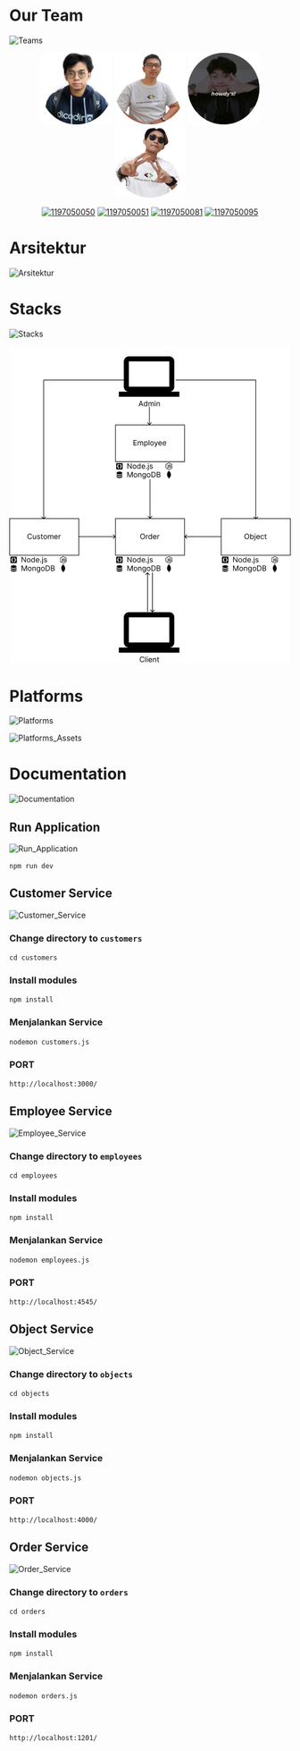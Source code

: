 # Our Team
![Teams](https://img.shields.io/badge/Our%20Team-Kost%20Kita-blueviolet)

<div align='center'>

<img src="assets/teams/IkhsanKhoerul.png" width="128"/>
<img src="assets/teams/ImamFirdaus.png" width="128"/>
<img src="assets/teams/MuhamadTaopik.png" width="128"/>
<img src="assets/teams/NaufalRizqullah.png" width="128"/>

<br>

[![1197050050](https://img.shields.io/badge/050-Ikhsan%20Khoerul-blue)](https://github.com/khoerulih) [![1197050051](https://img.shields.io/badge/051-Imam%20Firdaus-blue)](https://github.com/imamfirdaus-if) [![1197050081](https://img.shields.io/badge/081-Muhamad%20Taopik-blue)](https://github.com/Mr94t3z) [![1197050095](https://img.shields.io/badge/095-Naufal%20Rizqullah-blue)](https://github.com/NaufalRizqullah23)

</div>


# Arsitektur
![Arsitektur](https://img.shields.io/badge/Arsitektur-Kost%20Kita-blueviolet)

# Stacks
![Stacks](https://img.shields.io/badge/Stacks-Kost%20Kita-blueviolet)

![Stacks_Assets](assets/stacks/v2.png)

# Platforms
![Platforms](https://img.shields.io/badge/Platforms-Kost%20Kita-blueviolet)

![Platforms_Assets](assets/platforms/platfroms.png)

# Documentation
![Documentation](https://img.shields.io/badge/Documentation-Kost%20Kita-blueviolet)

## Run Application
![Run_Application](https://img.shields.io/badge/Run%20Application-Kost%20Kita-orange)

```
npm run dev
```

## Customer Service
![Customer_Service](https://img.shields.io/badge/Customer%20Service-Kost%20Kita-green)

### Change directory to `customers`
```
cd customers
```

### Install modules
```
npm install
```

### Menjalankan Service
```
nodemon customers.js
```

### PORT
```
http://localhost:3000/
```


## Employee Service
![Employee_Service](https://img.shields.io/badge/Employee%20Service-Kost%20Kita-green)

### Change directory to `employees`
```
cd employees
```

### Install modules
```
npm install
```

### Menjalankan Service
```
nodemon employees.js
```

### PORT
```
http://localhost:4545/
```


## Object Service
![Object_Service](https://img.shields.io/badge/Object%20Service-Kost%20Kita-green)

### Change directory to `objects`
```
cd objects
```

### Install modules
```
npm install
```

### Menjalankan Service
```
nodemon objects.js
```

### PORT
```
http://localhost:4000/
```

## Order Service
![Order_Service](https://img.shields.io/badge/Order%20Service-Kost%20Kita-green)

### Change directory to `orders`
```
cd orders
```

### Install modules
```
npm install
```

### Menjalankan Service
```
nodemon orders.js
```

### PORT
```
http://localhost:1201/
```
